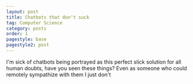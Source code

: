 ```yaml
---
layout: post
title: Chatbots that don't suck
tag: Computer Science
category: posts
order: 1
pagestyle: base
pagestyle2: post
---
```

I'm sick of chatbots being portrayed as this perfect slick solution for all human doubts, have you seen these things? Even as someone who could remotely sympathize with them I just don't 
